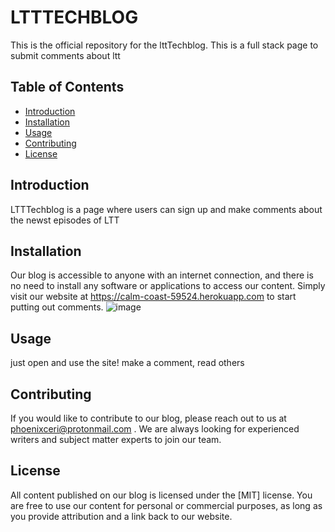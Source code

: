 # LTTTECHBLOG

This is the official repository for the lttTechblog. This is a full stack page to submit comments about ltt

## Table of Contents

- [Introduction](#introduction)
- [Installation](#installation)
- [Usage](#usage)
- [Contributing](#contributing)
- [License](#license)

## Introduction
LTTTechblog is a page where users can sign up and make comments about the newst episodes of LTT

## Installation

Our blog is accessible to anyone with an internet connection, and there is no need to install any software or applications to access our content. Simply visit our website at https://calm-coast-59524.herokuapp.com  to start putting out comments.
![image](https://user-images.githubusercontent.com/117303543/229027494-d8f7c0b3-31b6-4500-88d5-02d0eb77c7b4.png)


## Usage
just open and use the site!  make a comment, read others

## Contributing

If you would like to contribute to our blog, please reach out to us at phoenixceri@protonmail.com . We are always looking for experienced writers and subject matter experts to join our team.

## License

All content published on our blog is licensed under the [MIT] license. You are free to use our content for personal or commercial purposes, as long as you provide attribution and a link back to our website.
